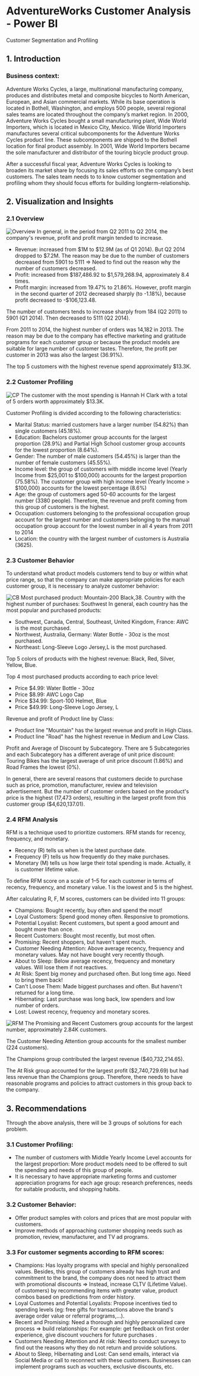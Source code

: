 # AdventureWorks Customer Analysis - Power BI
Customer Segmentation and Profiling
## 1. Introduction
### Business context:
  Adventure Works Cycles, a large, multinational manufacturing company,  produces and distributes metal and composite bicycles to North American, European,  and Asian commercial markets. While its base operation is located in Bothell,   Washington, and employs 500 people, several regional sales teams are located throughout the company’s market region. In 2000, Adventure Works Cycles bought a   small manufacturing plant, Wide World Importers, which is located in Mexico City,  Mexico. Wide World Importers manufactures several critical subcomponents for the  Adventure Works Cycles product line. These subcomponents are shipped to the Bothell  location for final product assembly. In 2001, Wide World Importers became the sole  manufacturer and distributor of the touring bicycle product group. 

  After a successful fiscal year, Adventure Works Cycles is looking to broaden its  market share by focusing its sales efforts on the company’s best customers. The sales team needs to to know customer segmentation and profiling whom they should focus efforts for building longterm-relationship.
## 2. Visualization and Insights
### 2.1 Overview
![Overview](https://github.com/phuonght3001/AdventureWorks-Customer-Analysis---Power-BI/assets/150796721/de8a23f2-a3b5-4f05-93df-ec3f09402288)
In general, in the period from Q2 2011 to Q2 2014, the company's revenue, profit and profit margin tended to increase.
- Revenue: increased from $1M to $12.9M (as of Q1 2014). But Q2 2014 dropped to $7.2M. The reason may be due to the number of customers decreased from 5901 to 5111 => Need to find out the reason why the number of customers decreased.
- Profit: increased from $187,486.92 to $1,579,268.94, approximately 8.4 times.
- Profit margin: increased from 19.47% to 21.86%. However, profit margin in the second quarter of 2012 decreased sharply (to -1.18%), because profit decreased to -$106,123.48.

The number of customers tends to increase sharply from 184 (Q2 2011) to 5901 (Q1 2014). Then decreased to 5111 (Q2 2014).

From 2011 to 2014, the highest number of orders was 14,182 in 2013. The reason may be due to the company has effective marketing and gratitude programs for each customer group or because the product models are suitable for large number of customer tastes. Therefore, the profit per customer in 2013 was also the largest (36.91%).

The top 5 customers with the highest revenue spend approximately $13.3K.
### 2.2 Customer Profiling
![CP](https://github.com/phuonght3001/AdventureWorks-Customer-Analysis---Power-BI/assets/150796721/603ae2f4-6103-4dd2-a83c-51ee81b7385b)
The customer with the most spending is Hannah H Clark with a total of 5 orders worth approximately $13.3K.

Customer Profiling is divided according to the following characteristics:
- Marital Status: married customers have a larger number (54.82%) than single customers (45.18%).
- Education: Bachelors customer group accounts for the largest proportion (28.9%) and Partial High School customer group accounts for the lowest proportion (8.64%).
- Gender: The number of male customers (54.45%) is larger than the number of female customers (45.55%).
- Income level: the group of customers with middle income level (Yearly Income from $25,001 to $100,000) accounts for the largest proportion (75.58%). The customer group with high income level (Yearly Income > $100,000) accounts for the lowest percentage (8.6%)
- Age: the group of customers aged 50-60 accounts for the largest number (3380 people). Therefore, the revenue and profit coming from this group of customers is the highest.
- Occupation: customers belonging to the professional occupation group account for the largest number and customers belonging to the manual occupation group account for the lowest number in all 4 years from 2011 to 2014
- Location: the country with the largest number of customers is Australia (3625).
### 2.3 Customer Behavior
To understand what product models customers tend to buy or within what price range, so that the company can make appropriate policies for each customer group, it is necessary to analyze customer behavior:

![CB](https://github.com/phuonght3001/AdventureWorks-Customer-Analysis---Power-BI/assets/150796721/60e0d2a5-8881-4169-abbd-172e10dd6911)
Most purchased product: Mountain-200 Black,38.
Country with the highest number of purchases: Southwest
In general, each country has the most popular and purchased products:
- Southwest, Canada, Central, Southeast, United Kingdom, France: AWC is the most purchased.
- Northwest, Australia, Germany: Water Bottle - 30oz is the most purchased.
- Northeast: Long-Sleeve Logo Jersey,L is the most purchased.

Top 5 colors of products with the highest revenue: Black, Red, Silver, Yellow, Blue.

Top 4 most purchased products according to each price level:
- Price $4.99: Water Bottle - 30oz
- Price $8.99: AWC Logo Cap
- Price $34.99: Sport-100 Helmet, Blue
- Price $49.99: Long-Sleeve Logo Jersey, L

Revenue and profit of Product line by Class:
- Product line "Mountain" has the largest revenue and profit in High Class.
- Product line "Road" has the highest revenue in Medium and Low Class.

Profit and Average of Discount by Subcategory. There are 5 Subcategories and each Subcategory has a different average of unit price discount: Touring Bikes has the largest average of unit price discount (1.86%) and Road Frames the lowest (0%).

In general, there are several reasons that customers decide to purchase such as price, promotion, manufacturer, review and television advertisement. But the number of customer orders based on the product's price is the highest (17,473 orders), resulting in the largest profit from this customer group ($4,620,137.01).


### 2.4 RFM Analysis
RFM is a technique used to prioritize customers. RFM stands for recency, frequency, and monetary.
- Recency (R) tells us when is the latest purchase date.
- Frequency (F) tells us how frequently do they make purchases.
- Monetary (M) tells us how large their total spending is made. Actually, it is customer lifetime value.

To define RFM score on a scale of 1–5 for each customer in terms of recency, frequency, and monetary value. 1 is the lowest and 5 is the highest.

After calculating R, F, M scores, customers can be divided into 11 groups:
- Champions: Bought recently, buy often and spend the most!
- Loyal Customers: Spend good money often. Responsive to promotions.
- Potential Loyalist: Recent customers, but spent a good amount and bought more than once.
- Recent Customers: Bought most recently, but most often.
- Promising: Recent shoppers, but haven't spent much.
- Customer Needing Attention: Above average recency, frequency and monetary values. May not have bought very recently though.
- About to Sleep: Below average recency, frequency and monetary values. Will lose them if not reactives.
- At Risk: Spent big money and purchased often. But long time ago. Need to bring them back!
- Can't Loose Them: Made biggest purchases and often. But havenn't returned for a long time.
- Hibernating: Last purchase was long back, low spenders and low number of orders.
- Lost: Lowest recency, frequency and monetary scores.
  
![RFM](https://github.com/phuonght3001/AdventureWorks-Customer-Analysis---Power-BI/assets/150796721/9aa23aab-9145-4c92-b6f4-9aba6c5d7097)
The Promising and Recent Customers group accounts for the largest number, approximately 2.84K customers.

The Customer Needing Attention group accounts for the smallest number (224 customers).

The Champions group contributed the largest revenue ($40,732,214.65).

The At Risk group accounted for the largest profit ($2,740,729.69) but had less revenue than the Champions group. Therefore, there needs to have reasonable programs and policies to attract customers in this group back to the company.

## 3. Recommendations
Through the above analysis, there will be 3 groups of solutions for each problem.
### 3.1 Customer Profiling:
- The number of customers with Middle Yearly Income Level accounts for the largest proportion: More product models need to be offered to suit the spending and needs of this group of people.
- It is necessary to have appropriate marketing forms and customer appreciation programs for each age group: research preferences, needs for suitable products, and shopping habits.
### 3.2 Customer Behavior:
- Offer product samples with colors and prices that are most popular with customers.
- Improve methods of approaching customer shopping needs such as promotion, review, manufacturer, and TV ad programs.
### 3.3 For customer segments according to RFM scores:
- Champions: Has loyalty programs with special and highly personalized values. Besides, this group of customers already has high trust and commitment to the brand, the company does not need to attract them with promotional discounts => Instead, increase CLTV (Lifetime Value). of customers) by recommending items with greater value, product combos based on predictions from order history.
- Loyal Customes and Potential Loyalists: Propose incentives tied to spending levels (eg: free gifts for transactions above the brand's average order value or referral programs,...).
- Recent and Promising: Need a thorough and highly personalized care process => build relationships: For example: get feedback on first order experience, give discount vouchers for future purchases .
- Customers Needing Attention and At risk: Need to conduct surveys to find out the reasons why they do not return and provide solutions.
- About to Sleep, Hibernating and Lost: Can send emails, interact via Social Media or call to reconnect with these customers. Businesses can implement programs such as vouchers, exclusive discounts, etc.

